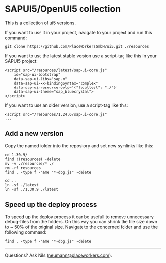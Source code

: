 # SAPUI5/OpenUI5 collection

This is a collection of ui5 versions.

If you want to use it in your project, navigate to your project and run this command:

    git clone https://github.com/PlaceWorkersGmbH/ui5.git ./resources

If you want to use the latest stable version use a script-tag like this in your SAPUI5 project:

    <script src="/resources/latest/sap-ui-core.js"
        id="sap-ui-bootstrap"
        data-sap-ui-libs="sap.m"
        data-sap-ui-xx-bindingSyntax="complex"
        data-sap-ui-resourceroots='{"localtest": "./"}'
        data-sap-ui-theme="sap_bluecrystal">
    </script>

If you want to use an older version, use a script-tag like this:

    <script src="/resources/1.24.6/sap-ui-core.js"
    ...

## Add a new version

Copy the named folder into the repository and set new symlinks like this:

    cd 1.30.9/
    find !(resources) -delete
    mv -v ./resources/* ./
    rm -rf resources
    find . -type f -name "*-dbg.js" -delete

    cd ..
    ln -sf ./latest
    ln -sf ./1.30.9 ./latest

## Speed up the deploy process

To speed up the deploy process it can be usefull to remove unnecessary debug-files from the folders. On this way you can shrink the file size down to ~ 50% of the original size. Navigate to the concerned folder and use the following command: 

    find . -type f -name "*-dbg.js" -delete

---

Questions? Ask Nils (neumann@placeworkers.com).
